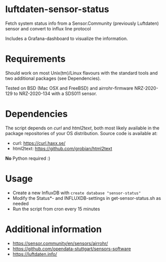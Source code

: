 # luftdaten-sensor-status
Fetch system status info from a Sensor.Community (previously Luftdaten)
sensor and convert to influx line protocol

Includes a Grafana-dashboard to visualize the information.
# Requirements

Should work on most Unix(tm)/Linux flavours with the standard tools and
two additional packages (see Dependencies).

Tested on BSD (Mac OSX and FreeBSD) and airrohr-firmware NRZ-2020-129
to NRZ-2020-134 with a SDS011 sensor.

# Dependencies

The script depends on _curl_ and _html2text_, both most likely available in
the package repositories of your OS distribution. Source code is available
at:

* curl: https://curl.haxx.se/
* html2text: https://github.com/grobian/html2text

**No** Python required :)

# Usage

* Create a new InfluxDB with `create database "sensor-status"`
* Modify the Status\*- and INFLUXDB-settings in get-sensor-status.sh as needed
* Run the script from cron every 15 minutes

# Additional information

* https://sensor.community/en/sensors/airrohr/
* https://github.com/opendata-stuttgart/sensors-software
* https://luftdaten.info/
